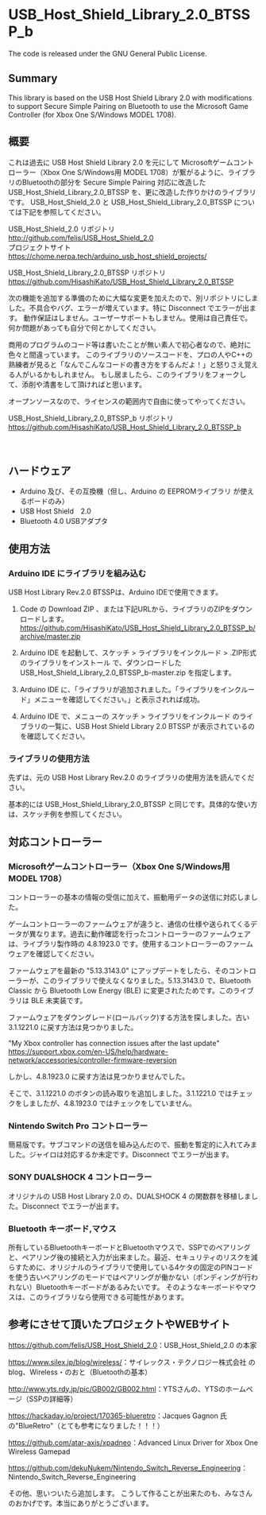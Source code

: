 # USB_Host_Shield_Library_2.0_BTSSP_b
The code is released under the GNU General Public License.

## Summary
This library is based on the USB Host Shield Library 2.0 with modifications to support Secure Simple Pairing on Bluetooth to use the Microsoft Game Controller (for Xbox One S/Windows MODEL 1708).

## 概要
これは過去に USB Host Shield Library 2.0 を元にして Microsoftゲームコントローラー（Xbox One S/Windows用 MODEL 1708）が繋がるように、ライブラリのBluetoothの部分を Secure Simple Pairing 対応に改造した USB_Host_Shield_Library_2.0_BTSSP を、更に改造した作りかけのライブラリです。
USB_Host_Shield_2.0 と USB_Host_Shield_Library_2.0_BTSSP については下記を参照してください。

USB_Host_Shield_2.0 リポジトリ  
<http://github.com/felis/USB_Host_Shield_2.0>  
プロジェクトサイト   
<https://chome.nerpa.tech/arduino_usb_host_shield_projects/>

USB_Host_Shield_Library_2.0_BTSSP リポジトリ  
<https://github.com/HisashiKato/USB_Host_Shield_Library_2.0_BTSSP>  

次の機能を追加する準備のために大幅な変更を加えたので、別リポジトリにしました。不具合やバグ、エラーが増えています。特に Disconnect でエラーが出ます。
動作保証はしません。ユーザーサポートもしません。使用は自己責任で。何か問題があっても自分で何とかしてください。

商用のプログラムのコード等は書いたことが無い素人で初心者なので、絶対に色々と間違っています。
このライブラリのソースコードを、プロの人やC++の熟練者が見ると「なんでこんなコードの書き方をするんだよ！」と怒りさえ覚える人がいるかもしれません。
もし居ましたら、このライブラリをフォークして、添削や清書をして頂ければと思います。

オープンソースなので、ライセンスの範囲内で自由に使ってやってください。


USB_Host_Shield_Library_2.0_BTSSP_b リポジトリ  
<https://github.com/HisashiKato/USB_Host_Shield_Library_2.0_BTSSP_b>  

　  

## ハードウェア
* Arduino 及び、その互換機（但し、Arduino の EEPROMライブラリ が使えるボードのみ）  
* USB Host Shield　2.0  
* Bluetooth 4.0 USBアダプタ

   
   

## 使用方法
### Arduino IDE にライブラリを組み込む  
USB Host Library Rev.2.0 BTSSPは、Arduino IDEで使用できます。
    
1. Code の Download ZIP 、または下記URLから、ライブラリのZIPをダウンロードします。  
<https://github.com/HisashiKato/USB_Host_Shield_Library_2.0_BTSSP_b/archive/master.zip>  
   
2. Arduino IDE を起動して、スケッチ > ライブラリをインクルード > .ZIP形式のライブラリをインストール で、ダウンロードした USB_Host_Shield_Library_2.0_BTSSP_b-master.zip を指定します。  
   
3. Arduino IDE に、「ライブラリが追加されました。「ライブラリをインクルード」メニューを確認してください。」と表示されれば成功。

4. Arduino IDE で、メニューの スケッチ > ライブラリをインクルード のライブラリの一覧に、USB Host Shield Library 2.0 BTSSP が表示されているのを確認してください。

   
   
   
### ライブラリの使用方法
先ずは、元の USB Host Library Rev.2.0 のライブラリの使用方法を読んでください。

基本的には USB_Host_Shield_Library_2.0_BTSSP と同じです。具体的な使い方は、スケッチ例を参照してください。

  
   

## 対応コントローラー

### Microsoftゲームコントローラー（Xbox One S/Windows用 MODEL 1708）

コントローラーの基本の情報の受信に加えて、振動用データの送信に対応しました。

ゲームコントローラーのファームウェアが違うと、通信の仕様や送られてくるデータが異なります。過去に動作確認を行ったコントローラーのファームウェアは、ライブラリ製作時の 4.8.1923.0 です。使用するコントローラーのファームウェアを確認してください。

ファームウェアを最新の "5.13.3143.0" にアップデートをしたら、そのコントローラーが、このライブラリで使えなくなりました。5.13.3143.0 で、Bluetooth Classic から Bluetooth Low Energy (BLE) に変更されたためです。このライブラリは BLE 未実装です。

ファームウェアをダウングレード(ロールバック)する方法を探しました。古い 3.1.1221.0 に戻す方法は見つかりました。

"My Xbox controller has connection issues after the last update"
https://support.xbox.com/en-US/help/hardware-network/accessories/controller-firmware-reversion

しかし、4.8.1923.0 に戻す方法は見つかりませんでした。

そこで、3.1.1221.0 のボタンの読み取りを追加しました。3.1.1221.0 ではチェックをしましたが、4.8.1923.0 ではチェックをしていません。

### Nintendo Switch Pro コントローラー

簡易版です。サブコマンドの送信を組み込んだので、振動を暫定的に入れてみました。ジャイロは対応するか未定です。Disconnect でエラーが出ます。

### SONY DUALSHOCK 4 コントローラー

オリジナルの USB Host Library 2.0 の、DUALSHOCK 4 の関数群を移植しました。Disconnect でエラーが出ます。

### Bluetooth キーボード,マウス

所有しているBluetoothキーボードとBluetoothマウスで、SSPでのペアリングと、ペアリング後の接続と入力が出来ました。最近、セキュリティのリスクを減らすために、オリジナルのライブラリで使用している4ケタの固定のPINコードを使う古いペアリングのモードではペアリングが働かない（ボンディングが行われない）Bluetoothキーボードがあるみたいです。
そのようなキーボードやマウスは、このライブラリなら使用できる可能性があります。

## 参考にさせて頂いたプロジェクトやWEBサイト
<https://github.com/felis/USB_Host_Shield_2.0>：USB_Host_Shield_2.0 の本家

<https://www.silex.jp/blog/wireless/>：サイレックス・テクノロジー株式会社 のblog、Wireless・のおと（Bluetoothの基本）

<http://www.yts.rdy.jp/pic/GB002/GB002.html>：YTSさんの、YTSのホームページ（SSPの詳細等）

<https://hackaday.io/project/170365-blueretro>：Jacques Gagnon 氏の"BlueRetro"（とても参考になりました！！！）

<https://github.com/atar-axis/xpadneo>：Advanced Linux Driver for Xbox One Wireless Gamepad

<https://github.com/dekuNukem/Nintendo_Switch_Reverse_Engineering>：Nintendo_Switch_Reverse_Engineering

その他、思いついたら追加します。
こうして作ることが出来たのも、みなさんのおかげです。本当にありがとうございます。
